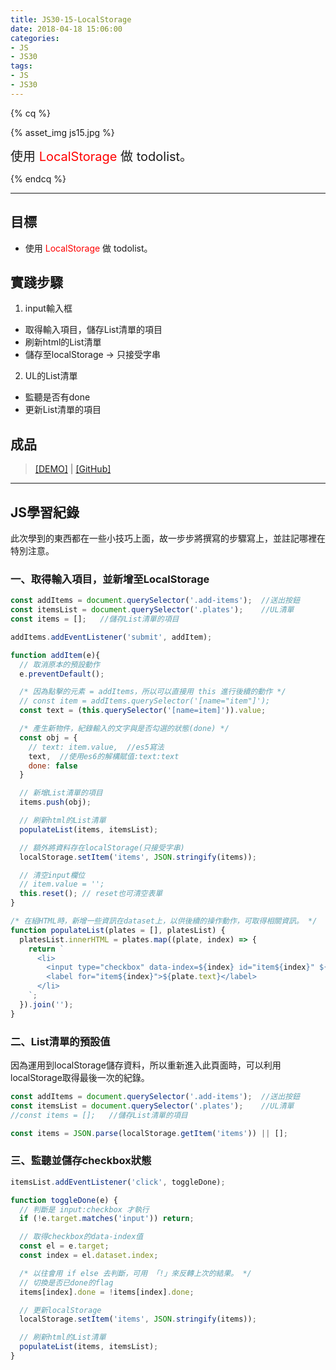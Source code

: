```yaml
---
title: JS30-15-LocalStorage
date: 2018-04-18 15:06:00
categories:
- JS
- JS30
tags:
- JS
- JS30
---
```


{% cq %}

{% asset_img js15.jpg %}

<font style="font-size:20px;">使用 <font color="red">LocalStorage</font> 做 todolist。</font>

{% endcq %}

<!-- more -->
***

## 目標

- 使用 <font color="red">LocalStorage</font> 做 todolist。


## 實踐步驟

1. input輸入框
  - 取得輸入項目，儲存List清單的項目
  - 刷新html的List清單
  - 儲存至localStorage → 只接受字串

2. UL的List清單
  - 監聽是否有done
  - 更新List清單的項目

## 成品

>[[DEMO]](https://kanboo.github.io/JavaScript30/15%20-%20LocalStorage/) | [[GitHub]](https://github.com/kanboo/JavaScript30/blob/master/15%20-%20LocalStorage/index.html)


***
## JS學習紀錄

此次學到的東西都在一些小技巧上面，故一步步將撰寫的步驟寫上，並註記哪裡在特別注意。

### 一、取得輸入項目，並新增至LocalStorage

``` js 預設元件
const addItems = document.querySelector('.add-items');  //送出按鈕
const itemsList = document.querySelector('.plates');    //UL清單
const items = [];   //儲存List清單的項目
```

``` js 監聽 送出按鈕
addItems.addEventListener('submit', addItem);
```

``` js 新增input項目
function addItem(e){
  // 取消原本的預設動作
  e.preventDefault();

  /* 因為點擊的元素 = addItems，所以可以直接用 this 進行後續的動作 */
  // const item = addItems.querySelector('[name="item"]');
  const text = (this.querySelector('[name=item]')).value;

  /* 產生新物件，紀錄輸入的文字與是否勾選的狀態(done) */
  const obj = {
    // text: item.value,  //es5寫法
    text,  //使用es6的解構賦值:text:text
    done: false
  }

  // 新增List清單的項目
  items.push(obj);

  // 刷新html的List清單
  populateList(items, itemsList);

  // 額外將資料存在localStorage(只接受字串)
  localStorage.setItem('items', JSON.stringify(items));

  // 清空input欄位
  // item.value = '';
  this.reset(); // reset也可清空表單
}
```

``` js 刷新html的List清單
/* 在組HTML時，新增一些資訊在dataset上，以供後續的操作動作，可取得相關資訊。 */
function populateList(plates = [], platesList) {
  platesList.innerHTML = plates.map((plate, index) => {
    return `
      <li>
        <input type="checkbox" data-index=${index} id="item${index}" ${plate.done ? 'checked' : ''} />
        <label for="item${index}">${plate.text}</label>
      </li>
    `;
  }).join('');
}
```

### 二、List清單的預設值

因為運用到localStorage儲存資料，所以重新進入此頁面時，可以利用localStorage取得最後一次的紀錄。

``` js 預設元件
const addItems = document.querySelector('.add-items');  //送出按鈕
const itemsList = document.querySelector('.plates');    //UL清單
//const items = [];   //儲存List清單的項目

const items = JSON.parse(localStorage.getItem('items')) || [];
```


### 三、監聽並儲存checkbox狀態

``` js 監聽List的項目
itemsList.addEventListener('click', toggleDone);
```

``` js
function toggleDone(e) {
  // 判斷是 input:checkbox 才執行
  if (!e.target.matches('input')) return;

  // 取得checkbox的data-index值
  const el = e.target;
  const index = el.dataset.index;

  /* 以往會用 if else 去判斷，可用 「!」來反轉上次的結果。 */
  // 切換是否已done的flag
  items[index].done = !items[index].done;

  // 更新localStorage
  localStorage.setItem('items', JSON.stringify(items));

  // 刷新html的List清單
  populateList(items, itemsList);
}
```